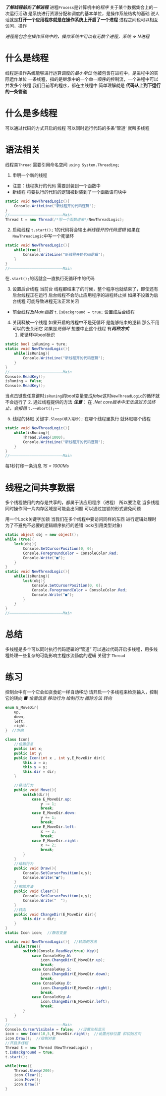 ***了解线程前先了解进程***
进程`Process`是计算机中的*程序* 关于某个数据集合上的一次运行活动
是系统进行资源分配和调度的基本单位，是操作系统结构的基础
说人话就是**打开一个应用程序就是在操作系统上开启了一个进程**
进程之间也可以相互访问，操作

*进程是包含在操作系统中的，操作系统中可以有无数个进程，系统 => N进程*

# 什么是线程
线程是操作系统能够进行运算调度的*最小单位*
他被包含在进程中，是进程中的实际运作单位
一条线程，指的是继承中的一个单一顺序的控制流，一个进程中可以并发多个线程
我们目前写的程序，都在主线程中
简单理解就是 **代码从上到下运行的一条管道**

# 什么是多线程
可以通过代码的方式开启的线程
可以同时运行代码的多条“管道‘ 就叫多线程

# 语法相关
线程类`Thread`
需要引用命名空间 `using System.Threading;`
1. 申明一个新的线程
- 注意：线程执行的代码 需要封装到一个函数中
- 新线程 将要执行的代码的逻辑被封装到了一个函数语句块中
```csharp
static void NewThreadLogic(){
	Console.WriteLine("新线程开的代码逻辑");
}
//————————————————————————Main
Thread t = new Thread(/*写一个函数进来*/NewThreadLogic);
```

2. 启动线程
`t.start();`
1的代码将会输出*新线程开的代码逻辑* 
如果在`NewThreadLogic`中写一个死循环
```csharp
static void NewThreadLogic(){
	while(true){
		Console.WriteLine("新线程开的代码逻辑");
	}
}
//————————————————————————Main
```
在`.start();`的话就会一直执行死循环中的代码

3. 设置后台线程
当前台 线程都结束了的时候，整个程序也就结束了，即使还有后台线程正在运行
后台线程不会防止应用程序的进程终止掉
如果不设置为后台线程 可能导致进程无法正常关闭
- 前台线程及*Main函数*
`t.IsBackground = true;`
设置成后台线程

4. 关闭释放一个线程
如果开启的线程中不是死循环 是能够结束的逻辑 那么不用可以的去关闭它
如果是*死循环* 想要中止这个线程 有***两种方式***
	1. 死循环中bool标识
```csharp
static bool isRuning = ture;
static void NewThreadLogic(){
	while(isRuning){
		Console.WriteLine("新线程开的代码逻辑");
	}
}
//————————————————————————Main
Console.ReadKey();
isRuning = false;
Console.ReadKey();
```
当点击键盘任意键时`isRuning`的bool变量变成*false*这时`NewThreadLogic`的循环就不会运行了
	2. 通过线程提供的方法
***注意***： 在 *.Net core版本中无法通过方法终止，会报错*
`t.~~Abort();~~`

5. 线程的休眠
关键字`.Sleep(填入毫秒);`
在哪个线程里执行 就休眠哪个线程
```csharp
static void NewThreadLogic(){
	while(isRuning){
		Thread.Sleep(1000);
		Console.WriteLine("新线程开的代码逻辑");
	}
}
//————————————————————————Main
```
每1秒打印一条消息
*1S = 1000Ms*

# 线程之间共享数据
多个线程使用的内存是共享的，都属于该应用程序（进程）
所以要注意 当多线程 同时操作同一片内存区域是可能会出问题
可以通过加锁的形式避免问题

用一个Lock关键字加锁
当我们在多个线程中要访问同样的东西 进行逻辑处理时
为了不避免不必要的逻辑顺序执行的差错
lock(引用类型对象)
```csharp
static object obj = new object();
while (true){
	lock(obj){
		Console.SetCursorPosition(0, 0);
		Console.ForegroundColor = ConsoleColor.Red;
		Console.Write("■");
	}
}
static void NewThreadLogic(){
	while(isRuning){
		lock(obj){
			Console.SetCursorPosition(0, 0);
			Console.ForegroundColor = ConsoleColor.Red;
			Console.Write("■");
		}
	}
}
//————————————————————————Main
```

# 总结
多线程是多个可以同时执行代码逻辑的“管道”
可以通过代码开启多线程，用多线程处理一些复杂的可能影响主程序流畅度的逻辑
关键字 `Thread`

# 练习
控制台中有一个它会如贪食蛇一样自动移动
请开启一个多线程来检测输入，控制它的转向
*■ 位置信息 移动行为 绘制行为 擦除方法 转向*
```csharp
enum E_MoveDir{
	up,
	down,
	left,
	right.
}  //方向

class Icon{
	//位置信息
	public int x;
	public int y;
	public Icon(int x , int y,E_MoveDir dir){
		this.x = x;
		this.y = y;
		this.dir = dir;
	}

	//移动行为
	public void Move(){
		switch(dir){
			case E_MoveDir.up:
			    y -= 1;
			    break;
			case E_MoveDir.down:
			    y += 1;
			    break;
			case E_MoveDir.left:
			    x -= 2;
			    break;
			case E_MoveDir.right:
			    x += 2;
			    break;
		}
	}
	//绘制行为
	public void Draw(){
		Console.SetCursorPosition(x,y);
		Console.Write("■");
	}
	//擦除方法
	public void Clear(){
		Console.SetCursorPosition(x,y);
		Console.Write("  ");
	}
	//转向
	public void ChangeDir(E_MoveDir dir){
		this.dir = dir;
	}
}
static Icon icon;  //静态变量

static void NewThreadLogic(){  //转向的方法
	while(true){
		switch(Console.ReadKey(true).Key){
			case ConsoleKey.W:
			    icon.ChangeDir(E_MoveDir.up);
			    break;
			case ConsoleKey.S:
			    icon.ChangeDir(E_MoveDir.down);
			    break;
			case ConsoleKey.D:
			    icon.ChangeDir(E_MoveDir.right);
			    break;
			case ConsoleKey.A:
			    icon.ChangeDir(E_MoveDir.left);
			    break;
		}
	}
}
//————————————————————————Main
Console.CursorVisibale = false;  //设置光标显示
iocn = new Icon(10,5,E_MoveDir.right);  //设置光标位置 和初始方向
icon.Draw();  //绘制对象
//开启多线程
Thread t = new Thread（NewThreadLogic）;
t.IsBackground = true;
t.start();

while(true){
	Thread.Sleep(200);
	icon.Clear();
	icon.Move();
	icon.Draw()'
}
```